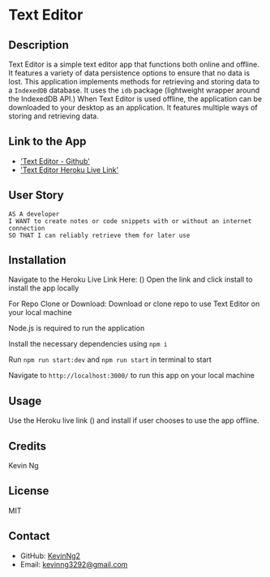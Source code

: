# Text Editor

## Description
Text Editor is a simple text editor app that functions both online and offline. It features a variety of data persistence options to ensure that no data is lost. This application implements methods for retrieving and storing data to a `IndexedDB` database. It uses the `idb` package (lightweight wrapper around the IndexedDB API.) When Text Editor is used offline, the application can be downloaded to your desktop as an application. It features multiple ways of storing and retrieving data.

## Link to the App
* ['Text Editor - Github']()
* ['Text Editor Heroku Live Link']()

<!-- screenshots -->

## User Story
```
AS A developer
I WANT to create notes or code snippets with or without an internet connection
SO THAT I can reliably retrieve them for later use
```

## Installation
Navigate to the Heroku Live Link Here: () 
Open the link and click install to install the app locally 

For Repo Clone or Download:
Download or clone repo to use Text Editor on your local machine

Node.js is required to run the application

Install the necessary dependencies using `npm i`

Run `npm run start:dev` and `npm run start` in terminal to start

Navigate to `http://localhost:3000/` to run this app on your local machine

## Usage
Use the Heroku live link () and install if user chooses to use the app offline. 

## Credits
Kevin Ng

## License 
MIT

## Contact
- GitHub: [KevinNg2](https://github.com/KevinNg2)
- Email: [kevinng3292@gmail.com](mailto:kevinng3292@gmail.com)